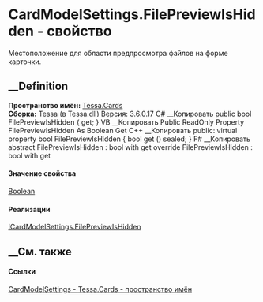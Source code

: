 # CardModelSettings.FilePreviewIsHidden - свойство
Местоположение для области предпросмотра файлов на форме карточки.
##  __Definition
 **Пространство имён:** [Tessa.Cards](N_Tessa_Cards.htm)  
 **Сборка:** Tessa (в Tessa.dll) Версия: 3.6.0.17
C# __Копировать
     public bool FilePreviewIsHidden { get; }
VB __Копировать
     Public ReadOnly Property FilePreviewIsHidden As Boolean
    	Get
C++ __Копировать
     public:
    virtual property bool FilePreviewIsHidden {
    	bool get () sealed;
    }
F# __Копировать
     abstract FilePreviewIsHidden : bool with get
    override FilePreviewIsHidden : bool with get
#### Значение свойства
[Boolean](https://learn.microsoft.com/dotnet/api/system.boolean)
#### Реализации
[ICardModelSettings.FilePreviewIsHidden](P_Tessa_Cards_ICardModelSettings_FilePreviewIsHidden.htm)  
##  __См. также
#### Ссылки
[CardModelSettings - ](T_Tessa_Cards_CardModelSettings.htm)
[Tessa.Cards - пространство имён](N_Tessa_Cards.htm)
